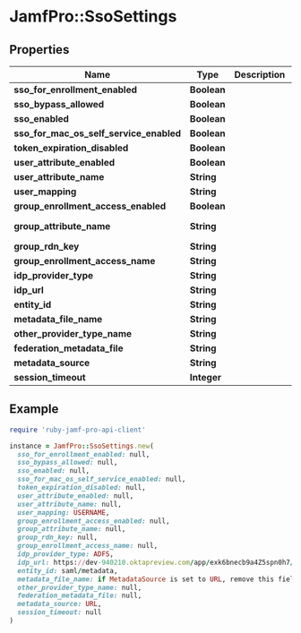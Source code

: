 # JamfPro::SsoSettings

## Properties

| Name | Type | Description | Notes |
| ---- | ---- | ----------- | ----- |
| **sso_for_enrollment_enabled** | **Boolean** |  | [default to false] |
| **sso_bypass_allowed** | **Boolean** |  | [default to false] |
| **sso_enabled** | **Boolean** |  | [default to false] |
| **sso_for_mac_os_self_service_enabled** | **Boolean** |  | [default to false] |
| **token_expiration_disabled** | **Boolean** |  | [default to false] |
| **user_attribute_enabled** | **Boolean** |  | [default to false] |
| **user_attribute_name** | **String** |  | [optional][default to &#39; &#39;] |
| **user_mapping** | **String** |  |  |
| **group_enrollment_access_enabled** | **Boolean** |  | [default to false] |
| **group_attribute_name** | **String** |  | [default to &#39;http://schemas.xmlsoap.org/claims/Group&#39;] |
| **group_rdn_key** | **String** |  | [default to &#39; &#39;] |
| **group_enrollment_access_name** | **String** |  | [optional][default to &#39; &#39;] |
| **idp_provider_type** | **String** |  |  |
| **idp_url** | **String** |  | [optional] |
| **entity_id** | **String** |  |  |
| **metadata_file_name** | **String** |  | [optional] |
| **other_provider_type_name** | **String** |  | [optional][default to &#39; &#39;] |
| **federation_metadata_file** | **String** |  | [optional] |
| **metadata_source** | **String** |  |  |
| **session_timeout** | **Integer** |  | [optional][default to 480] |

## Example

```ruby
require 'ruby-jamf-pro-api-client'

instance = JamfPro::SsoSettings.new(
  sso_for_enrollment_enabled: null,
  sso_bypass_allowed: null,
  sso_enabled: null,
  sso_for_mac_os_self_service_enabled: null,
  token_expiration_disabled: null,
  user_attribute_enabled: null,
  user_attribute_name: null,
  user_mapping: USERNAME,
  group_enrollment_access_enabled: null,
  group_attribute_name: null,
  group_rdn_key: null,
  group_enrollment_access_name: null,
  idp_provider_type: ADFS,
  idp_url: https://dev-940210.oktapreview.com/app/exk6bnecb9a4Z5spn0h7/sso/saml/metadata,
  entity_id: saml/metadata,
  metadata_file_name: if MetadataSource is set to URL, remove this field,
  other_provider_type_name: null,
  federation_metadata_file: null,
  metadata_source: URL,
  session_timeout: null
)
```

